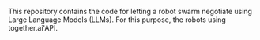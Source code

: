 This repository contains the code for letting a robot swarm negotiate
using Large Language Models (LLMs). For this purpose, the robots using
together.ai'API.